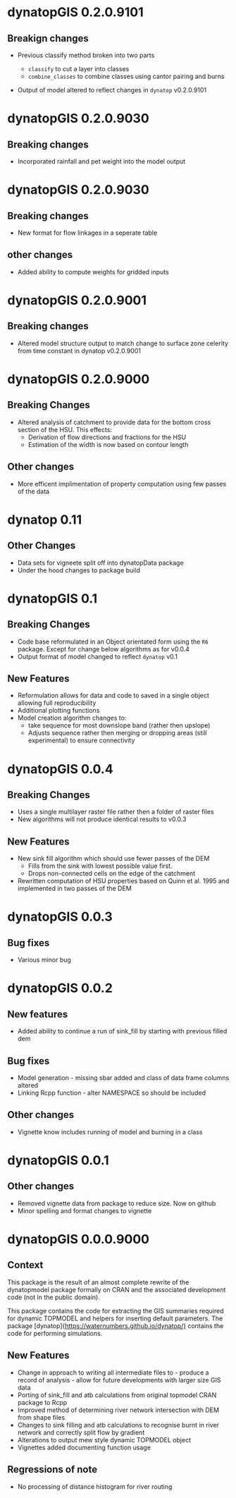 # dynatopGIS 0.2.0.9101

## Breakign changes

- Previous classify method broken into two parts
  - `classify` to cut a layer into classes
  - `combine_classes` to combine classes using cantor pairing and burns
  
- Output of model altered to reflect changes in `dynatop` v0.2.0.9101

# dynatopGIS 0.2.0.9030

## Breaking changes

- Incorporated rainfall and pet weight into the model output

# dynatopGIS 0.2.0.9030

## Breaking changes

- New format for flow linkages in a seperate table

## other changes

- Added ability to compute weights for gridded inputs

# dynatopGIS 0.2.0.9001

## Breaking changes

- Altered model structure output to match change to surface zone celerity from
  time constant in dynatop v0.2.0.9001

# dynatopGIS 0.2.0.9000

## Breaking Changes

- Altered analysis of catchment to provide data for the bottom cross section
  of the HSU. This effects:
    - Derivation of flow directions and fractions for the HSU
	- Estimation of the width is now based on contour length

## Other changes

- More efficent implimentation of property computation using few passes of the
  data
  
# dynatop 0.11

## Other Changes

- Data sets for vigneete split off into dynatopData package
- Under the hood changes to package build 

# dynatopGIS 0.1

## Breaking Changes

- Code base reformulated in an Object orientated form using the `R6`
  package. Except for change below algorithms as for v0.0.4
- Output format of model changed to reflect `dynatop` v0.1

## New Features

- Reformulation allows for data and code to saved in a single object allowing full
  reproducibility
- Additional plotting functions
- Model creation algorithm changes to:
    - take sequence for most downslope band (rather then upslope)
	- Adjusts sequence rather then merging or dropping areas (still
  experimental) to ensure connectivity

# dynatopGIS 0.0.4

## Breaking Changes

- Uses a single multilayer raster file rather then a folder of raster files
- New algorithms will not produce identical results to v0.0.3	

## New Features

- New sink fill algorithm which should use fewer passes of the DEM
	- Fills from the sink with lowest possible value first.
	- Drops non-connected cells on the edge of the catchment
- Rewritten computation of HSU properties based on Quinn et al. 1995 and
  implemented in two passes of the DEM

# dynatopGIS 0.0.3

## Bug fixes

- Various minor bug

# dynatopGIS 0.0.2

## New features
- Added ability to continue a run of sink_fill by starting with previous
  filled dem 
  
## Bug fixes
- Model generation - missing sbar added and class of data frame columns altered
- Linking Rcpp function - alter NAMESPACE so should be included

## Other changes
- Vignette know includes running of model and burning in a class

# dynatopGIS 0.0.1

## Other changes
- Removed vignette data from package to reduce size. Now on github
- Minor spelling and format changes to vignette

# dynatopGIS 0.0.0.9000

## Context
This package is the result of an almost complete rewrite of the dynatopmodel package
formally on CRAN and the associated development code (not in the public
domain).

This package contains the code for extracting the GIS summaries required for
dynamic TOPMODEL and helpers for inserting default parameters. The package [dynatop]{https://waternumbers.github.io/dynatop/} contains the
code for performing simulations.

## New Features
- Change in approach to writing all intermediate files to
      - produce a record of analysis
	  - allow for future developments with larger size GIS data
- Porting of sink_fill and atb calculations from original topmodel CRAN package
  to Rcpp
- Improved method of determining river network intersection with DEM from shape files
- Changes to sink filling and atb calculations to recognise burnt in river network
  and correctly split flow by gradient
- Alterations to output mew style dynamic TOPMODEL object
- Vignettes added documenting function usage

## Regressions of note
- No processing of distance histogram for river routing
